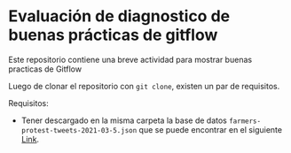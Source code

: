 # Evaluación de diagnostico de buenas prácticas de gitflow
Este repositorio contiene una breve actividad para mostrar buenas practicas de Gitflow

Luego de clonar el repositorio con `git clone`, existen un par de requisitos.

Requisitos:
- Tener descargado en la misma carpeta la base de datos `farmers-protest-tweets-2021-03-5.json` que se puede encontrar en el siguiente [Link](https://www.kaggle.com/datasets/prathamsharma123/farmers-protest-tweets-dataset-raw-json).
